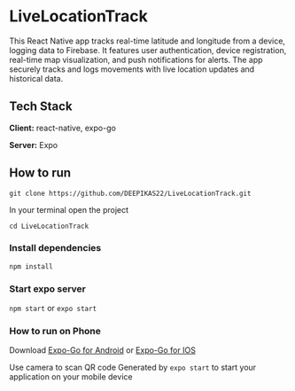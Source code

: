 # LiveLocationTrack
This React Native app tracks real-time latitude and longitude from a device, logging data to Firebase. It features user authentication, device registration, real-time map visualization, and push notifications for alerts. The app securely tracks and logs movements with live location updates and historical data.

## Tech Stack

**Client:** react-native, expo-go

**Server:** Expo



## How to run
```git clone https://github.com/DEEPIKAS22/LiveLocationTrack.git```

In your terminal open the project 

``` cd LiveLocationTrack ```

### Install dependencies

``` npm install ```

### Start expo server

``` npm start ``` or ``` expo start ```

### How to run on Phone

Download [Expo-Go for Android](https://play.google.com/store/apps/details?id=host.exp.exponent&hl=en_IN&pli=1) or [Expo-Go for IOS](https://apps.apple.com/us/app/expo-go/id982107779)

Use camera to scan QR code Generated by ``` expo start ``` to start your application on your mobile device

